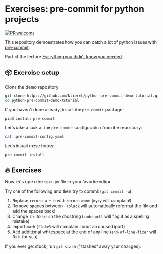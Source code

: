 # Exercises: pre-commit for python projects

[![PR welcome](https://img.shields.io/badge/PR-Welcome-%23FF8300.svg)](https://git-scm.com/book/en/v2/GitHub-Contributing-to-a-Project)

This repository demonstrates how you can catch a lot of python issues with
[pre-commit](https://pre-commit.com/).

Part of the lecture [Everything you didn't know you needed](https://github.com/klieret/everything-you-didnt-now-you-needed).

## 📦 Exercise setup

Clone the demo repository

```bash
git clone https://github.com/klieret/python-pre-commit-demo-tutorial.git
cd python-pre-commit-demo-tutorial
```

If you haven't done already, install the `pre-commit` package:

```bash
pip3 install pre-commit
```

Let's take a look at the `pre-commit` configuration from the repository:

```bash
cat .pre-commit-config.yaml
```

Let's install these hooks:

```bash
pre-commit install
```

## 🔥 Exercises

Now let's open the `test.py` file in your favorite editor.

Try one of the following and then try to commit (`git commit -a`):

1. Replace `return a + b` with `return None` (`mypy` will complain!)
2. Remove spaces between `+` (`black` will automatically reformat the file and add the spaces back)
3. Change `the` to `teh` in the docstring (`codespell` will flag it as a spelling mistake)
4. Import `math` (`flake8` will complain about an unused iport)
5. Add additional whitespace at the end of any line (`end-of-line-fixer` will fix it for you)

If you ever get stuck, run `git stash` ("stashes" away your changes).
